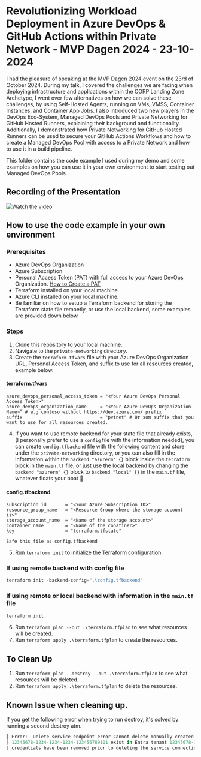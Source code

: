 <!-- Run `terraform-docs .\private-networking -c .\private-networking\terraform-docs.yml --output-file ..\README.md` to generate the README.md file.-->
# Revolutionizing Workload Deployment in Azure DevOps & GitHub Actions within Private Network - MVP Dagen 2024 - 23-10-2024
I had the pleasure of speaking at the MVP Dagen 2024 event on the 23rd of October 2024. During my talk, I covered the challenges we are facing when deploying infrastructure and applications within the CORP Landing Zone Archetype, I went over few alternatives on how we can solve these challenges, by using Self-Hosted Agents, running on VMs, VMSS, Container Instances, and Container App Jobs. I also introduced two new players in the DevOps Eco-System, Managed DevOps Pools and Private Networking for GitHub Hosted Runners, explaining their background and functionality. Additionally, I demonstrated how Private Networking for GitHub Hosted Runners can be used to secure your GitHub Actions Workflows and how to create a Managed DevOps Pool with access to a Private Network and how to use it in a build pipeline.

This folder contains the code example I used during my demo and some examples on how you can use it in your own environment to start testing out Managed DevOps Pools.

## Recording of the Presentation
[![Watch the video](https://img.youtube.com/vi/9e6Q8PSGiXU/0.jpg)](https://www.youtube.com/watch?v=9e6Q8PSGiXU)

## How to use the code example in your own environment

### Prerequisites
- Azure DevOps Organization
- Azure Subscription
- Personal Access Token (PAT) with full access to your Azure DevOps Organization. [How to Create a PAT](https://learn.microsoft.com/en-us/azure/devops/organizations/accounts/use-personal-access-tokens-to-authenticate?wt.mc_id=SEC-MVP-5005265)
- Terraform installed on your local machine.
- Azure CLI installed on your local machine.
- Be familiar on how to setup a Terraform backend for storing the Terraform state file remoetly, or use the local backend, some examples are provided down below.

### Steps
1. Clone this repository to your local machine.
2. Navigate to the `private-networking` directory.
3. Create the `terraform.tfvars` file with your Azure DevOps Organization URL, Personal Access Token, and suffix to use for all resources created, example below.

#### terraform.tfvars
```hcl
azure_devops_personal_access_token = "<Your Azure DevOps Personal Access Token>"
azure_devops_organization_name     = "<Your Azure DevOps Organization Name>" # e.g contoso without https://dev.azure.com/ prefix
suffix                             = "pvtnet" # Or som suffix that you want to use for all resources created.
```
4. If you want to use remote backend for your state file that already exists, (I personally prefer to use a `config` file with the information needed), you can create `config.tfbackend` file with the following content and store under the `private-networking` directory, or you can also fill in the information within the `backend "azurerm" {}` block inside the `terraform` block in the `main.tf` file, or just use the local backend by changing the `backend "azurerm" {}` block to `backend "local" {}` in the `main.tf` file, whatever floats your boat :t-rex:

#### config.tfbackend
```hcl
subscription_id       = "<Your Azure Subscription ID>"
resource_group_name   = "<Resource Group where the storage account is>"
storage_account_name  = "<Name of the storage account>"
container_name        = "<Name of the conatiner>"
key                   = "terraform.tfstate"
```
`Safe this file as config.tfbackend`

5. Run `terraform init` to initialize the Terraform configuration.
### If using remote backend with config file
```powershell
terraform init -backend-config=".\config.tfbackend"
```
### If using remote or local backend with information in the `main.tf` file
```powershell
terraform init
```

6. Run `terraform plan --out .\terraform.tfplan` to see what resources will be created.
7. Run `terraform apply .\terraform.tfplan` to create the resources.

## To Clean Up
1. Run `terraform plan --destroy --out .\terraform.tfplan` to see what resources will be deleted.
2. Run `terraform apply .\terraform.tfplan` to delete the resources.

## Known Issue when cleaning up.
If you get the following error when trying to run destroy, it's solved by running a second destroy atm.
```powershell
│ Error:  Delete service endpoint error Cannot delete manually created service connection while federated credentials for app 
| 12345678-1234-1234-1234-123456789101 exist in Entra tenant 12345678-1234-1234-1234-123456789101. Please make sure federated
| credentials have been removed prior to deleting the service connection.
```